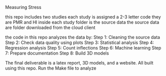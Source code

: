 Measuring Stress

this repo includes two studies
each study is assigned a 2-3 letter code
they are PMR and HI
inside each study folder is the source data
the source data are folder downloaded from the cloud client

the code in this repo analyzes the data by:
  Step 1: Cleaning the source data
  Step 2: Check data quality using plots
  Step 3: Statistical analysis
  Step 4: Regression analysis
  Step 5: Count inflections
  Step 6: Machine learning
  Step 7: Prepare documentation
  Step 8: Build 3D models

The final deliverable is a latex report, 3D models, and a website.
All built using this repo.
Run the Make file to analyze 
